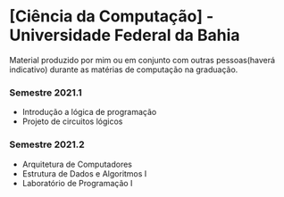 # [Ciência da Computação] - Universidade Federal da Bahia
Material produzido por mim ou em conjunto com outras pessoas(haverá indicativo) durante as matérias de computação na graduação.
### Semestre 2021.1
- Introdução a lógica de programação 
- Projeto de circuitos lógicos
### Semestre 2021.2
- Arquitetura de Computadores
- Estrutura de Dados e Algoritmos I
- Laboratório de Programação I